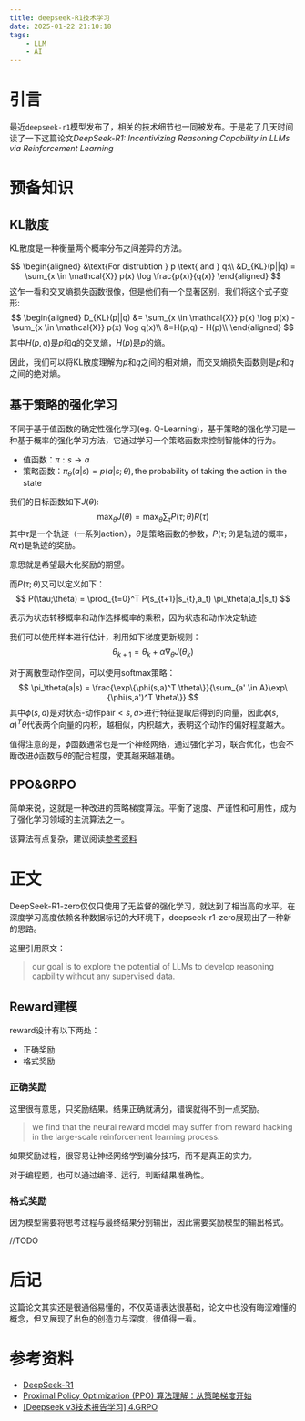 ```yaml
---
title: deepseek-R1技术学习
date: 2025-01-22 21:10:18
tags: 
    - LLM
    - AI
---
```

# 引言
最近`deepseek-r1`模型发布了，相关的技术细节也一同被发布。于是花了几天时间读了一下这篇论文*DeepSeek-R1: Incentivizing Reasoning Capability in LLMs via Reinforcement Learning*

# 预备知识

## KL散度
KL散度是一种衡量两个概率分布之间差异的方法。

$$
\begin{aligned}
    &\text{For distrubtion } p \text{ and } q:\\
    &D_{KL}(p||q) = \sum_{x \in \mathcal{X}} p(x) \log \frac{p(x)}{q(x)}
\end{aligned}
$$
这乍一看和交叉熵损失函数很像，但是他们有一个显著区别，我们将这个式子变形:
$$
\begin{aligned}
    D_{KL}(p||q) &=  \sum_{x \in \mathcal{X}} p(x) \log p(x) - \sum_{x \in \mathcal{X}} p(x) \log q(x)\\
    &=H(p,q) - H(p)\\
\end{aligned}
$$
其中$H(p,q)$是$p$和$q$的交叉熵，$H(p)$是$p$的熵。

因此，我们可以将KL散度理解为$p$和$q$之间的相对熵，而交叉熵损失函数则是$p$和$q$之间的绝对熵。

## 基于策略的强化学习
不同于基于值函数的确定性强化学习(eg. Q-Learning)，基于策略的强化学习是一种基于概率的强化学习方法，它通过学习一个策略函数来控制智能体的行为。

- 值函数：$\pi:s\rightarrow a$
- 策略函数：$\pi_\theta(a|s)=p(a|s;\theta),\text{the probability of taking the action in the state}$

我们的目标函数如下$J(\theta)$:
$$
\max_\theta J(\theta) = \max_\theta \sum_\tau P(\tau;\theta)R(\tau)
$$
其中$\tau$是一个轨迹（一系列action），$\theta$是策略函数的参数，$P(\tau;\theta)$是轨迹的概率，$R(\tau)$是轨迹的奖励。

意思就是希望最大化奖励的期望。

而$P(\tau;\theta)$又可以定义如下：
$$
P(\tau;\theta) = \prod_{t=0}^T P(s_{t+1}|s_{t},a_t) \pi_\theta(a_t|s_t)
$$

表示为状态转移概率和动作选择概率的乘积，因为状态和动作决定轨迹

我们可以使用样本进行估计，利用如下梯度更新规则：
$$
\theta_{k+1} = \theta_k + \alpha \nabla_\theta J(\theta_k)
$$

对于离散型动作空间，可以使用softmax策略：
$$
\pi_\theta(a|s) = \frac{\exp\{\phi(s,a)^T \theta\}}{\sum_{a' \in A}\exp\{\phi(s,a')^T \theta\}}
$$
其中$\phi(s,a)$是对状态-动作pair$<s,a>$进行特征提取后得到的向量，因此$\phi(s,a)^T \theta$代表两个向量的内积，越相似，内积越大，表明这个动作的偏好程度越大。

值得注意的是，$\phi$函数通常也是一个神经网络，通过强化学习，联合优化，也会不断改进$\phi$函数与$\theta$的配合程度，使其越来越准确。

## PPO&GRPO

简单来说，这就是一种改进的策略梯度算法。平衡了速度、严谨性和可用性，成为了强化学习领域的主流算法之一。

该算法有点复杂，建议阅读[参考资料](#参考资料)

# 正文
DeepSeek-R1-zero仅仅只使用了无监督的强化学习，就达到了相当高的水平。在深度学习高度依赖各种数据标记的大环境下，deepseek-r1-zero展现出了一种新的思路。

这里引用原文：
> our goal is to explore the potential of LLMs to develop reasoning capbility without any supervised data.

## Reward建模

reward设计有以下两处：
- 正确奖励
- 格式奖励

### 正确奖励
这里很有意思，只奖励结果。结果正确就满分，错误就得不到一点奖励。

> we find that the neural reward model may suffer from reward hacking in the large-scale reinforcement learning process.

如果奖励过程，很容易让神经网络学到骗分技巧，而不是真正的实力。

对于编程题，也可以通过编译、运行，判断结果准确性。
### 格式奖励
因为模型需要将思考过程与最终结果分别输出，因此需要奖励模型的输出格式。

//TODO

# 后记
这篇论文其实还是很通俗易懂的，不仅英语表达很基础，论文中也没有晦涩难懂的概念，但又展现了出色的创造力与深度，很值得一看。

# 参考资料

- [DeepSeek-R1](https://github.com/deepseek-ai/DeepSeek-R1/blob/main/DeepSeek_R1.pdf)
- [Proximal Policy Optimization (PPO) 算法理解：从策略梯度开始](https://zhuanlan.zhihu.com/p/614115887)
- [[Deepseek v3技术报告学习] 4.GRPO](https://zhuanlan.zhihu.com/p/15922703850)

